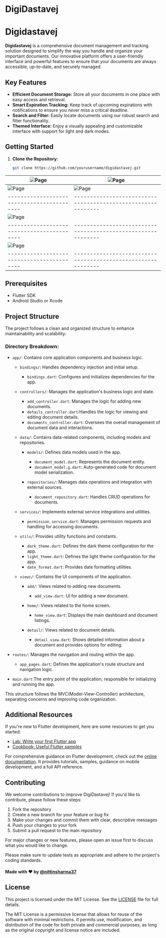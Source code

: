 # DigiDastavej

# Digidastavej

**Digidastavej** is a comprehensive document management and tracking solution designed to simplify the way you handle and organize your important documents. Our innovative platform offers a user-friendly interface and powerful features to ensure that your documents are always accessible, up-to-date, and securely managed.

## Key Features

- **Efficient Document Storage:** Store all your documents in one place with easy access and retrieval.
- **Smart Expiration Tracking:** Keep track of upcoming expirations with notifications to ensure you never miss a critical deadline.
- **Search and Filter:** Easily locate documents using our robust search and filter functionality.
- **Themed Interface:** Enjoy a visually appealing and customizable interface with support for light and dark modes.

## Getting Started

1. **Clone the Repository:**

   ```bash
   git clone https://github.com/yourusername/digidastavej.git


| ![Page](assets/screenshots/1.jpeg) | ![Page](assets/screenshots/1.jpeg) |
|------------------------------------------|------------------------------------------------------------|
| ![Page](assets/screenshots/1.jpeg) | ![Page](assets/screenshots/1.jpeg) |
|------------------------------------------|------------------------------------------------------------|
| ![Page](assets/screenshots/1.jpeg) | | ![Page](assets/screenshots/1.jpeg) |
|------------------------------------------|------------------------------------------------------------|
| ![Page](assets/screenshots/1.jpeg) | | 
|------------------------------------------|------------------------------------------------------------|

## Prerequisites

- Flutter SDK
- Android Studio or Xcode

## Project Structure

The project follows a clean and organized structure to enhance maintainability and scalability:

### Directory Breakdown:

- `app/`: Contains core application components and business logic.
  - `bindings/`:  Handles dependency injection and initial setup.
    - `bindings.dart`:  Configures and initializes dependencies for the app.

  - `controllers/`: Manages the application's business logic and state.
    - `add_controller.dart`: Manages the logic for adding new documents.
    - `details_controller.dart`:Handles the logic for viewing and editing document details.
    - `documents_controller.dart`: Oversees the overall management of document data and interactions.

  - `data/`: Contains data-related components, including models and repositories.
    - `models/`: Defines data models used in the app.
      - `document_model.dart`: Represents the document entity.
      - `document_model.g.dart`:  Auto-generated code for document model serialization.

    - `repositories/`: Manages data operations and integration with external sources.
      - `document_repository.dart`: Handles CRUD operations for documents.

  - `services/`: Implements external service integrations and utilities.
    - `permission_service.dart`: Manages permission requests and handling for accessing documents.

  - `utils/`:   Provides utility functions and constants.
    - `dark_theme.dart`: Defines the dark theme configuration for the app.
    - `light_theme.dart`: Defines the light theme configuration for the app.
    - `date_format.dart`: Provides date formatting utilities.

  - `views/`: Contains the UI components of the application.
    - `add/`: Views related to adding new documents.
      - `add_view.dart`: UI for adding a new document.

    - `home/`: Views related to the home screen.
      - `home_view.dart`: Displays the main dashboard and document listings.

    - `detail/`: Views related to document details.
      - `detail_view.dart`: Shows detailed information about a document and provides options for editing.

- `routes/`:   Manages the navigation and routing within the app.
  - `app_pages.dart`: Defines the application's route structure and navigation logic.

- `main.dart`:The entry point of the application, responsible for initializing and running the app.



This structure follows the MVC(Model-View-Controller) architecture, separating concerns and improving code organization.



## Additional Resources

If you're new to Flutter development, here are some resources to get you started:

- [Lab: Write your first Flutter app](https://docs.flutter.dev/get-started/codelab)
- [Cookbook: Useful Flutter samples](https://docs.flutter.dev/cookbook)

For comprehensive guidance on Flutter development, check out the [online documentation](https://docs.flutter.dev/). It provides tutorials, samples, guidance on mobile development, and a full API reference.

## Contributing

We welcome contributions to improve DigiDastavej! If you'd like to contribute, please follow these steps:

1. Fork the repository
2. Create a new branch for your feature or bug fix
3. Make your changes and commit them with clear, descriptive messages
4. Push your changes to your fork
5. Submit a pull request to the main repository

For major changes or new features, please open an issue first to discuss what you would like to change.

Please make sure to update tests as appropriate and adhere to the project's coding standards.

#### Made with ❤ by [@nittinsharma37](https://github.com/nittinsharma37)

## License

This project is licensed under the MIT License. See the [LICENSE](LICENSE) file for full details.

The MIT License is a permissive license that allows for reuse of the software with minimal restrictions. It permits use, modification, and distribution of the code for both private and commercial purposes, as long as the original copyright and license notice are included.